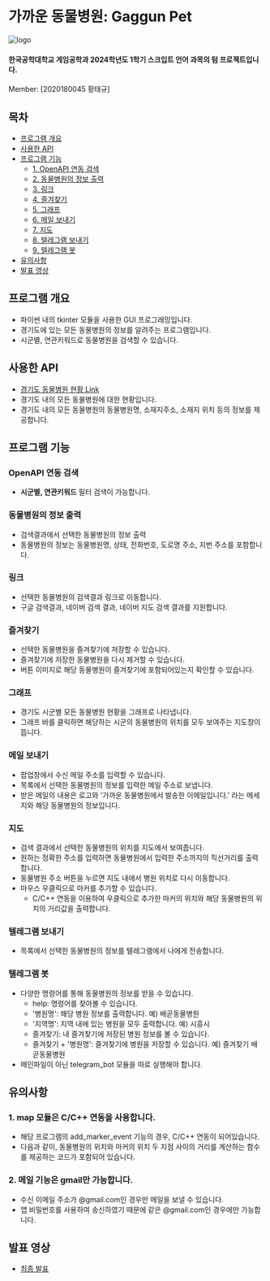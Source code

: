 # 가까운 동물병원: Gaggun Pet
![logo](https://github.com/tg-hwg/ScriptLanguage_TermProject/assets/130235390/16909e40-1f97-4ff3-bb7e-66307c8178b9)
#### 한국공학대학교 게임공학과 2024학년도 1학기 스크입트 언어 과목의 텀 프로젝트입니다.
Member: [2020180045 황태규]

## 목차
- [프로그램 개요](#프로그램-개요)
- [사용한 API](#사용한-api)
- [프로그램 기능](#프로그램-기능)
  - [1. OpenAPI 연동 검색](#openapi-연동-검색)
  - [2. 동물병원의 정보 출력](#동물병원의-정보-출력)
  - [3. 링크](#링크)
  - [4. 즐겨찾기](#즐겨찾기)
  - [5. 그래프](#그래프)
  - [6. 메일 보내기](#메일-보내기)
  - [7. 지도](#지도)
  - [8. 텔레그램 보내기](#텔레그램-보내기)
  - [9. 텔레그램 봇](#텔레그램-봇)
- [유의사항](#유의사항)
- [발표 영상](#발표-영상)

## 프로그램 개요
- 파이썬 내의 tkinter 모듈을 사용한 GUI 프로그래밍입니다.
- 경기도에 있는 모든 동물병원의 정보를 알려주는 프로그램입니다.
- 시군별, 연관키워드로 동물병원을 검색할 수 있습니다.

## 사용한 API
- [경기도 동물병원 현황 Link](https://data.gg.go.kr/portal/data/service/selectServicePage.do?page=1&rows=10&sortColumn=&sortDirection=&infId=Y5M0CVS8XM2C821G09A813809578&infSeq=3&order=&loc=&searchWord=%EB%8F%99%EB%AC%BC%EB%B3%91%EC%9B%90+%ED%98%84%ED%99%A9)
- 경기도 내의 모든 동물병원에 대한 현황입니다.
- 경기도 내의 모든 동물병원의 동물병원명, 소재지주소, 소재지 위치 등의 정보를 제공합니다.

## 프로그램 기능
### OpenAPI 연동 검색 
- **시군별, 연관키워드** 필터 검색이 가능합니다.

### 동물병원의 정보 출력
- 검색결과에서 선택한 동물병원의 정보 출력
- 동물병원의 정보는 동물병원명, 상태, 전화번호, 도로명 주소, 지번 주소를 포함합니다.

### 링크
- 선택한 동물병원의 검색결과 링크로 이동합니다.
- 구글 검색결과, 네이버 검색 결과, 네이버 지도 검색 결과를 지원합니다.

### 즐겨찾기
- 선택한 동물병원을 즐겨찾기에 저장할 수 있습니다.
- 즐겨찾기에 저장한 동물병원을 다시 제거할 수 있습니다.
- 버튼 이미지로 해당 동물병원이 즐겨찾기에 포함되어있는지 확인할 수 있습니다.

### 그래프
- 경기도 시군별 모든 동물병원 현황을 그래프로 나타냅니다.
- 그래프 바를 클릭하면 해당하는 시군의 동물병원의 위치를 모두 보여주는 지도창이 뜹니다.

### 메일 보내기
- 팝업창에서 수신 메일 주소를 입력할 수 있습니다.
- 목록에서 선택한 동물병원의 정보를 입력한 메일 주소로 보냅니다.
- 받은 메일의 내용은 로고와 '가까운 동물병원에서 발송한 이메일입니다.' 라는 메세지와 해당 동물병원의 정보입니다.

### 지도
- 검색 결과에서 선택한 동물병원의 위치를 지도에서 보여줍니다.
- 원하는 정확한 주소를 입력하면 동물병원에서 입력한 주소까지의 직선거리를 출력합니다.
- 동물병원 주소 버튼을 누르면 지도 내에서 병원 위치로 다시 이동합니다.
- 마우스 우클릭으로 마커를 추가할 수 있습니다.
  - C/C++ 연동을 이용하여 우클릭으로 추가한 마커의 위치와 해당 동물병원의 위치의 거리값을 출력합니다.

### 텔레그램 보내기
- 목록에서 선택한 동물병원의 정보를 텔레그램에서 나에게 전송합니다.

### 텔레그램 봇
- 다양한 명령어를 통해 동물병원의 정보를 받을 수 있습니다.
  - help: 명령어를 찾아볼 수 있습니다.
  - '병원명': 해당 병원 정보를 출력합니다. 예) 배곧동물병원
  - '지역명': 지역 내에 있는 병원을 모두 출력합니다. 예) 시흥시
  - 즐겨찾기: 내 즐겨찾기에 저장된 병원 정보를 볼 수 있습니다.
  - 즐겨찾기 + '병원명': 즐겨찾기에 병원을 저장할 수 있습니다. 예) 즐겨찾기 배곧동물병원
- 메인파일이 아닌 telegram_bot 모듈을 따로 실행해야 합니다.

## 유의사항
### 1. map 모듈은 C/C++ 연동을 사용합니다.
- 해당 프로그램의 add_marker_event 기능의 경우, C/C++ 연동이 되어있습니다.
- 다음과 같이, 동물병원의 위치와 마커의 위치 두 지점 사이의 거리를 계산하는 함수를 제공하는 코드가 포함되어 있습니다.

### 2. 메일 기능은 gmail만 가능합니다.
- 수신 이메일 주소가 @gmail.com인 경우만 메일을 보낼 수 있습니다.
- 앱 비밀번호를 사용하여 송신하였기 때문에 같은 @gmail.com인 경우에만 가능합니다.

## 발표 영상
- [최종 발표](https://youtu.be/8-mDzimKM_U)

